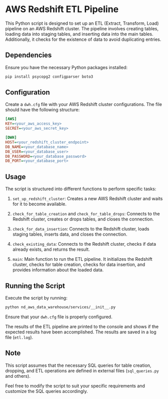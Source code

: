 # AWS Redshift ETL Pipeline

This Python script is designed to set up an ETL (Extract, Transform, Load) pipeline on an AWS Redshift cluster. 
The pipeline involves creating tables, loading data into staging tables, and inserting data into the main tables. 
Additionally, it checks for the existence of data to avoid duplicating entries.

## Dependencies

Ensure you have the necessary Python packages installed:

```bash
pip install psycopg2 configparser boto3 
```

## Configuration

Create a `dwh.cfg` file with your AWS Redshift cluster configurations. The file should have the following structure:

```ini
[AWS]
KEY=<your_aws_access_key>
SECRET=<your_aws_secret_key>

[DWH]
HOST=<your_redshift_cluster_endpoint>
DB_NAME=<your_database_name>
DB_USER=<your_database_user>
DB_PASSWORD=<your_database_password>
DB_PORT=<your_database_port>
```

## Usage

The script is structured into different functions to perform specific tasks:

1. `set_up_redshift_cluster`: Creates a new AWS Redshift cluster and waits for it to become available.

2. `check_for_table_creation` and `check_for_table_drops`: Connects to the Redshift cluster, 
creates or drops tables, and closes the connection.

3. `check_for_data_insertion`: Connects to the Redshift cluster, loads staging tables, inserts data, 
and closes the connection.

4. `check_existing_data`: Connects to the Redshift cluster, checks if data already exists, and returns the result.

5. `main`: Main function to run the ETL pipeline. It initializes the Redshift cluster, checks for table creation, 
checks for data insertion, and provides information about the loaded data.

## Running the Script

Execute the script by running:

```bash
python nd_aws_data_warehouse/services/__init__.py
```

Ensure that your `dwh.cfg` file is properly configured.

The results of the ETL pipeline are printed to the console and shows if the expected results 
have been accomplished. The results are saved in a log file (`etl.log`). 


## Note

This script assumes that the necessary SQL queries for table creation, dropping, and ETL operations are defined 
in external files (`sql_queries.py` and others).

Feel free to modify the script to suit your specific requirements and customize the SQL queries accordingly.